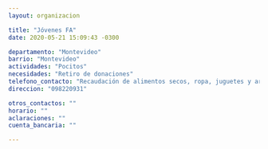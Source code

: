 ```yaml
---
layout: organizacion

title: "Jóvenes FA"
date: 2020-05-21 15:09:43 -0300

departamento: "Montevideo"
barrio: "Montevideo"
actividades: "Pocitos"
necesidades: "Retiro de donaciones"
telefono_contacto: "Recaudación de alimentos secos, ropa, juguetes y artículos de primera necesidad"
direccion: "098220931"

otros_contactos: ""
horario: ""
aclaraciones: ""
cuenta_bancaria: ""

---
```

